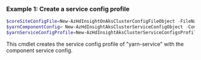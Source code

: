 ### Example 1: Create a service config profile
```powershell
$coreSiteConfigFile=New-AzHdInsightOnAksClusterConfigFileObject -FileName "core-site.xml" -Value @{"fs.defaultFS"="abfs://testcontainer@$teststorage.dfs.core.windows.net"}
$yarnComponentConfig= New-AzHdInsightAksClusterServiceConfigObject -ComponentName "yarn-config" -File $coreSiteConfigFile
$yarnServiceConfigProfile=New-AzHdInsightAksClusterServiceConfigsProfileObject -ServiceName "yarn-service" -Config $yarnComponentConfig
`````

This cmdlet creates the service config profile of "yarn-service" with the component service config.